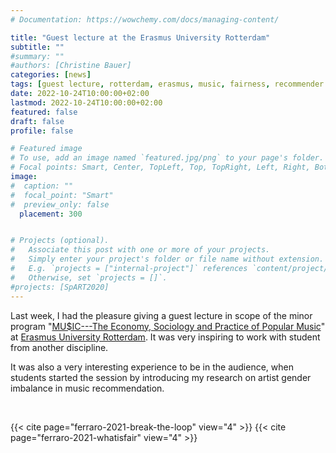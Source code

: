 ```yaml
---
# Documentation: https://wowchemy.com/docs/managing-content/

title: "Guest lecture at the Erasmus University Rotterdam"
subtitle: ""
#summary: ""
#authors: [Christine Bauer]
categories: [news]
tags: [guest lecture, rotterdam, erasmus, music, fairness, recommender systems, gender imbalance]
date: 2022-10-24T10:00:00+02:00
lastmod: 2022-10-24T10:00:00+02:00
featured: false
draft: false
profile: false

# Featured image
# To use, add an image named `featured.jpg/png` to your page's folder.
# Focal points: Smart, Center, TopLeft, Top, TopRight, Left, Right, BottomLeft, Bottom, BottomRight.
image:
#  caption: ""
#  focal_point: "Smart"
#  preview_only: false
  placement: 300


# Projects (optional).
#   Associate this post with one or more of your projects.
#   Simply enter your project's folder or file name without extension.
#   E.g. `projects = ["internal-project"]` references `content/project/deep-learning/index.md`.
#   Otherwise, set `projects = []`.
#projects: [SpART2020]
---
```


Last week, I had the pleasure giving a guest lecture in scope of the minor program "[MU$IC---The Economy, Sociology and Practice of Popular Music](https://www.eur.nl/en/minor/muic)" at [Erasmus University Rotterdam](https://www.eur.nl/en/). It was very inspiring to work with student from another discipline.

It was also a very interesting experience to be in the audience, when students started the session by introducing my research on artist gender imbalance in music recommendation.

<br>

{{< cite page="ferraro-2021-break-the-loop" view="4" >}}
{{< cite page="ferraro-2021-whatisfair" view="4" >}}